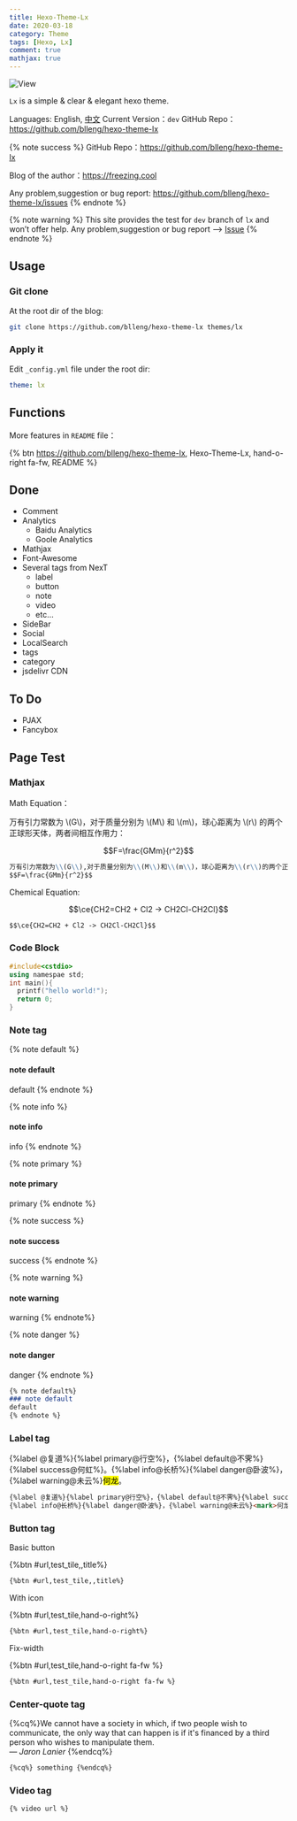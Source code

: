 ```yaml
---
title: Hexo-Theme-Lx
date: 2020-03-18
category: Theme
tags: [Hexo, Lx]
comment: true
mathjax: true
---
```


![View](https://cdn.jsdelivr.net/gh/blleng/images@master/upload/lx-test.jpeg)

`Lx` is a simple & clear & elegant hexo theme.

Languages: English, [中文](/200318/)
Current Version：`dev`
GitHub Repo：https://github.com/blleng/hexo-theme-lx
<!--more-->

{% note success %}
GitHub Repo：https://github.com/blleng/hexo-theme-lx

Blog of the author：https://freezing.cool

Any problem,suggestion or bug report:
https://github.com/blleng/hexo-theme-lx/issues
{% endnote %}

{% note warning %}
This site provides the test for `dev` branch of `lx` and won’t offer help.
Any problem,suggestion or bug report –> [Issue](https://github.com/blleng/hexo-theme-lx/issues)
{% endnote %}

## Usage

### Git clone

At the root dir of the blog:

```bash
git clone https://github.com/blleng/hexo-theme-lx themes/lx
```

### Apply it

Edit `_config.yml` file under the root dir:

```yml
theme: lx
```

## Functions

More features in `README` file：

{% btn https://github.com/blleng/hexo-theme-lx, Hexo-Theme-Lx, hand-o-right fa-fw, README %}

## Done

- Comment
- Analytics
  - Baidu Analytics
  - Goole Analytics
- Mathjax
- Font-Awesome
- Several tags from NexT
  - label
  - button
  - note
  - video
  - etc…
- SideBar
- Social
- LocalSearch
- tags
- category
- jsdelivr CDN

## To Do

- PJAX
- Fancybox

## Page Test

### Mathjax

Math Equation：

万有引力常数为 \\(G\\)，对于质量分别为 \\(M\\) 和 \\(m\\)，球心距离为 \\(r\\) 的两个正球形天体，两者间相互作用力：

$$F=\frac{GMm}{r^2}$$

```markdown
万有引力常数为\\(G\\),对于质量分别为\\(M\\)和\\(m\\)，球心距离为\\(r\\)的两个正球形天体，两者间相互作用力：
$$F=\frac{GMm}{r^2}$$
```

Chemical Equation:

$$\ce{CH2=CH2 + Cl2 -> CH2Cl-CH2Cl}$$

```markdown
$$\ce{CH2=CH2 + Cl2 -> CH2Cl-CH2Cl}$$
```

### Code Block

```cpp Hello World!
#include<cstdio>
using namespae std;
int main(){
  printf("hello world!");
  return 0;
}
```

### Note tag

{% note default %}
#### note default
default
{% endnote %}

{% note info %}
#### note info
info
{% endnote %}

{% note primary %}
#### note primary
primary
{% endnote %}

{% note success %}
#### note success
success
{% endnote %}

{% note warning %}
#### note warning
warning
{% endnote%}

{% note danger %}
#### note danger
danger
{% endnote %}

```markdown
{% note default%}
### note default
default
{% endnote %}
```

### Label tag

{%label @复道%}{%label primary@行空%}，{%label default@不霁%}{%label success@何虹%}。{%label info@长桥%}{%label danger@卧波%}，{%label warning@未云%}<mark>何龙</mark>。

```markdown
{%label @复道%}{%label primary@行空%}，{%label default@不霁%}{%label success@何虹%}。
{%label info@长桥%}{%label danger@卧波%}，{%label warning@未云%}<mark>何龙</mark>。
```

### Button tag

Basic button

{%btn #url,test_tile,,title%}

```markdown
{%btn #url,test_tile,,title%}
```
With icon

{%btn #url,test_tile,hand-o-right%}

```markdown
{%btn #url,test_tile,hand-o-right%}
```

Fix-width

{%btn #url,test_tile,hand-o-right fa-fw %}

```markdown
{%btn #url,test_tile,hand-o-right fa-fw %}
```

### Center-quote tag

{%cq%}We cannot have a society in which, if two people wish to communicate, the only way that can happen is if it's financed by a third person who wishes to manipulate them.</br> *— Jaron Lanier* {%endcq%}

```markdown
{%cq%} something {%endcq%}
```

### Video tag

```markdown
{% video url %}
```